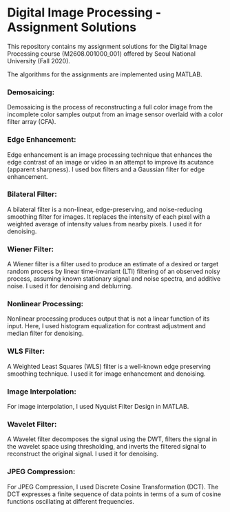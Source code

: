 # Digital Image Processing - Assignment Solutions


This repository contains my assignment solutions for the Digital Image Processing course (M2608.001000_001) offered by Seoul National University (Fall 2020).

The algorithms for the assignments are implemented using MATLAB.


### Demosaicing:
Demosaicing is the process of reconstructing a full color image from the incomplete color samples output from an image sensor overlaid with a color filter array (CFA).

### Edge Enhancement:
Edge enhancement is an image processing technique that enhances the edge contrast of an image or video in an attempt to improve its acutance (apparent sharpness). I used box filters and a Gaussian filter for edge enhancement.

### Bilateral Filter:
A bilateral filter is a non-linear, edge-preserving, and noise-reducing smoothing filter for images. It replaces the intensity of each pixel with a weighted average of intensity values from nearby pixels. I used it for denoising.

### Wiener Filter:
A Wiener filter is a filter used to produce an estimate of a desired or target random process by linear time-invariant (LTI) filtering of an observed noisy process, assuming known stationary signal and noise spectra, and additive noise. I used it for denoising and deblurring.

### Nonlinear Processing:
Nonlinear processing produces output that is not a linear function of its input. Here, I used histogram equalization for contrast adjustment and median filter for denoising.

### WLS Filter:
A Weighted Least Squares (WLS) filter is a well-known edge preserving smoothing technique. I used it for image enhancement and denoising.

### Image Interpolation:
For image interpolation, I used Nyquist Filter Design in MATLAB.

### Wavelet Filter:
A Wavelet filter decomposes the signal using the DWT, filters the signal in the wavelet space using thresholding, and inverts the filtered signal to reconstruct the original signal. I used it for denoising.

### JPEG Compression:
For JPEG Compression, I used Discrete Cosine Transformation (DCT). The DCT expresses a finite sequence of data points in terms of a sum of cosine functions oscillating at different frequencies.
